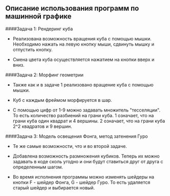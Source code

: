 ## Описание использования программ по машинной графике

####Задача 1: Рендеринг куба
* Реализована возможность вращения куба с помощью мышки.
Необходимо нажать на левую кнопку мыши, сдвинуть мышку и отпустить кнопку.
  
* Смена цвета куба осуществляется нажатием на кнопки вверх и вниз.

####Задача 2: Морфинг геометрии
* Также как и в задаче 1 реализовано вращение куба  с помощью
мышки.
  
* Куб с каждым фреймом морфируется в шар.

* С помощью цифр от 1-9 можно задавать множитель "тесселяции".
То есть количество разбиений на грани куба.
  1 означает, что на грани куба один квадрат и 4 вершины. 
  2 означает, что на грани куба 2^2 квадратов и 9 вершин.

####Задача 3: Модель освещения Фонга, метод затенения Гуро
* Те же самые возможности, что и во второй задаче.

* Добавлена возможность размножения кубиков. Теперь их можно
задавать в коде сколь угодно и они будут ставиться друг от друга
  с определенным шагом.
  
* Во время исполнения программы можно изменять шейдеры на кнопки
F - шейдер Фонга, G - шейдер Гуро. То есть удаляется старый шейдер
  и выбирается новый.
